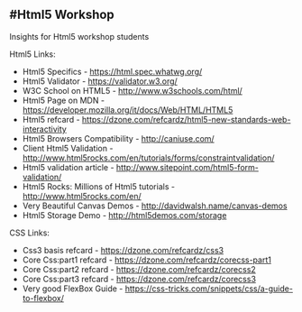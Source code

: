 #Html5 Workshop
--------------------
Insights for Html5 workshop students

Html5 Links:



* Html5 Specifics - https://html.spec.whatwg.org/
* Html5 Validator - https://validator.w3.org/
* W3C School on HTML5 - http://www.w3schools.com/html/
* Html5 Page on MDN - https://developer.mozilla.org/it/docs/Web/HTML/HTML5
* Html5 refcard - https://dzone.com/refcardz/html5-new-standards-web-interactivity
* Html5 Browsers Compatibility - http://caniuse.com/
* Client Html5 Validation - http://www.html5rocks.com/en/tutorials/forms/constraintvalidation/
* Html5 validation article - http://www.sitepoint.com/html5-form-validation/
* Html5 Rocks: Millions of Html5 tutorials - http://www.html5rocks.com/en/
* Very Beautiful Canvas Demos - http://davidwalsh.name/canvas-demos
* Html5 Storage Demo - http://html5demos.com/storage

CSS Links:
* Css3 basis refcard - https://dzone.com/refcardz/css3
* Core Css:part1 refcard - https://dzone.com/refcardz/corecss-part1
* Core Css:part2 refcard - https://dzone.com/refcardz/corecss2
* Core Css:part3 refcard - https://dzone.com/refcardz/corecss3
* Very good FlexBox Guide - https://css-tricks.com/snippets/css/a-guide-to-flexbox/

